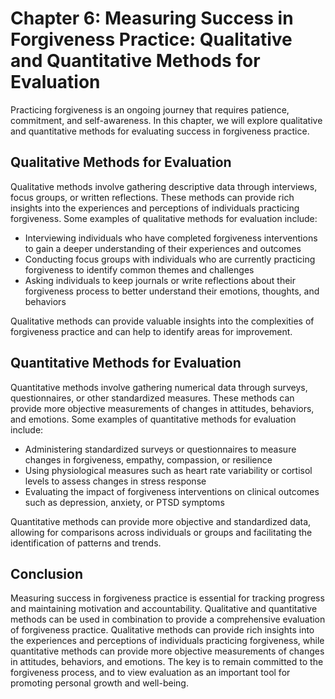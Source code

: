 Chapter 6: Measuring Success in Forgiveness Practice: Qualitative and Quantitative Methods for Evaluation
=========================================================================================================

Practicing forgiveness is an ongoing journey that requires patience, commitment, and self-awareness. In this chapter, we will explore qualitative and quantitative methods for evaluating success in forgiveness practice.

Qualitative Methods for Evaluation
----------------------------------

Qualitative methods involve gathering descriptive data through interviews, focus groups, or written reflections. These methods can provide rich insights into the experiences and perceptions of individuals practicing forgiveness. Some examples of qualitative methods for evaluation include:

* Interviewing individuals who have completed forgiveness interventions to gain a deeper understanding of their experiences and outcomes
* Conducting focus groups with individuals who are currently practicing forgiveness to identify common themes and challenges
* Asking individuals to keep journals or write reflections about their forgiveness process to better understand their emotions, thoughts, and behaviors

Qualitative methods can provide valuable insights into the complexities of forgiveness practice and can help to identify areas for improvement.

Quantitative Methods for Evaluation
-----------------------------------

Quantitative methods involve gathering numerical data through surveys, questionnaires, or other standardized measures. These methods can provide more objective measurements of changes in attitudes, behaviors, and emotions. Some examples of quantitative methods for evaluation include:

* Administering standardized surveys or questionnaires to measure changes in forgiveness, empathy, compassion, or resilience
* Using physiological measures such as heart rate variability or cortisol levels to assess changes in stress response
* Evaluating the impact of forgiveness interventions on clinical outcomes such as depression, anxiety, or PTSD symptoms

Quantitative methods can provide more objective and standardized data, allowing for comparisons across individuals or groups and facilitating the identification of patterns and trends.

Conclusion
----------

Measuring success in forgiveness practice is essential for tracking progress and maintaining motivation and accountability. Qualitative and quantitative methods can be used in combination to provide a comprehensive evaluation of forgiveness practice. Qualitative methods can provide rich insights into the experiences and perceptions of individuals practicing forgiveness, while quantitative methods can provide more objective measurements of changes in attitudes, behaviors, and emotions. The key is to remain committed to the forgiveness process, and to view evaluation as an important tool for promoting personal growth and well-being.
